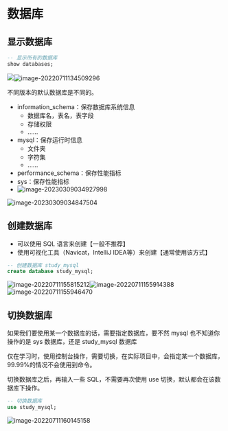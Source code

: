 数据库
===

显示数据库
---

```sql
-- 显示所有的数据库
show databases;
```

![](https://attach.blog.wen7.online/image-20220711152724342.png)![image-20220711134509296](https://attach.blog.wen7.online/image-20220711134509296.png)



不同版本的默认数据库是不同的。

- information_schema：保存数据库系统信息
    - 数据库名，表名，表字段
    - 存储权限
    - ......
- mysql：保存运行时信息
    - 文件夹
    - 字符集
    - ......
- performance_schema：保存性能指标
- sys：保存性能指标
- ![image-20230309034927998](C:\Users\Administrator\AppData\Roaming\Typora\typora-user-images\image-20230309034927998.png)

![image-20230309034847504](C:\Users\Administrator\AppData\Roaming\Typora\typora-user-images\image-20230309034847504.png)



## 创建数据库

- 可以使用 SQL 语言来创建【一般不推荐】
- 使用可视化工具（Navicat，IntelliJ IDEA等）来创建【通常使用该方式】



```sql
-- 创建数据库 study_mysql 
create database study_mysql;
```

![image-20220711155815212](https://attach.blog.wen7.online/image-20220711155815212.png)![image-20220711155914388](https://attach.blog.wen7.online/image-20220711155914388.png)![image-20220711155946470](https://attach.blog.wen7.online/image-20220711155946470.png)



切换数据库
---

如果我们要使用某一个数据库的话，需要指定数据库，要不然 mysql 也不知道你操作的是 sys 数据库，还是 study_mysql 数据库

仅在学习时，使用控制台操作，需要切换，在实际项目中，会指定某一个数据库，99.99%的情况不会使用到命令。

切换数据库之后，再输入一些 SQL，不需要再次使用 use 切换，默认都会在该数据库下操作。

```sql
-- 切换数据库
use study_mysql;
```

![image-20220711160145158](https://attach.blog.wen7.online/image-20220711160145158.png)